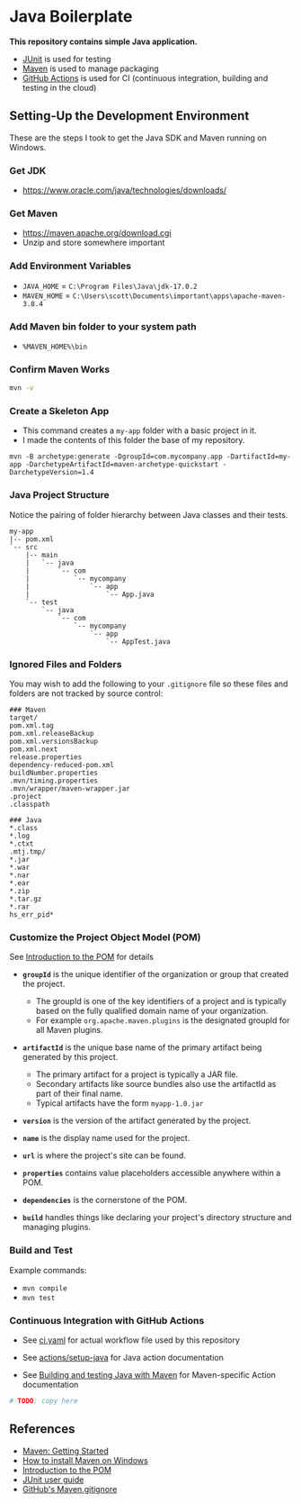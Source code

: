 # Java Boilerplate

**This repository contains simple Java application.**
* [JUnit](http://junit.org) is used for testing
* [Maven](https://maven.apache.org) is used to manage packaging
* [GitHub Actions](https://docs.github.com/en/actions/automating-builds-and-tests/building-and-testing-java-with-maven) is used for CI (continuous integration, building and testing in the cloud)

## Setting-Up the Development Environment

These are the steps I took to get the Java SDK and Maven running on Windows.

### Get JDK
* https://www.oracle.com/java/technologies/downloads/

### Get Maven
* https://maven.apache.org/download.cgi
* Unzip and store somewhere important

### Add Environment Variables
* `JAVA_HOME` = `C:\Program Files\Java\jdk-17.0.2`
* `MAVEN_HOME` = `C:\Users\scott\Documents\important\apps\apache-maven-3.8.4`

### Add Maven bin folder to your system path
* `%MAVEN_HOME%\bin`

### Confirm Maven Works
```sh
mvn -v
```

### Create a Skeleton App

* This command creates a `my-app` folder with a basic project in it.
* I made the contents of this folder the base of my repository.

```
mvn -B archetype:generate -DgroupId=com.mycompany.app -DartifactId=my-app -DarchetypeArtifactId=maven-archetype-quickstart -DarchetypeVersion=1.4
```

### Java Project Structure

Notice the pairing of folder hierarchy between Java classes and their tests.

```
my-app
|-- pom.xml
`-- src
    |-- main
    |   `-- java
    |       `-- com
    |           `-- mycompany
    |               `-- app
    |                   `-- App.java
    `-- test
        `-- java
            `-- com
                `-- mycompany
                    `-- app
                        `-- AppTest.java
```

### Ignored Files and Folders

You may wish to add the following to your `.gitignore` file so these files and folders are not tracked by source control:

```
### Maven
target/
pom.xml.tag
pom.xml.releaseBackup
pom.xml.versionsBackup
pom.xml.next
release.properties
dependency-reduced-pom.xml
buildNumber.properties
.mvn/timing.properties
.mvn/wrapper/maven-wrapper.jar
.project
.classpath

### Java
*.class
*.log
*.ctxt
.mtj.tmp/
*.jar
*.war
*.nar
*.ear
*.zip
*.tar.gz
*.rar
hs_err_pid*
```

### Customize the Project Object Model (POM)

See [Introduction to the POM](https://maven.apache.org/guides/introduction/introduction-to-the-pom.html) for details

* **`groupId`** is the unique identifier of the organization or group that created the project.
  * The groupId is one of the key identifiers of a project and is typically based on the fully qualified domain name of your organization.
  * For example `org.apache.maven.plugins` is the designated groupId for all Maven plugins.

* **`artifactId`** is the unique base name of the primary artifact being generated by this project.
  * The primary artifact for a project is typically a JAR file. 
  * Secondary artifacts like source bundles also use the artifactId as part of their final name. 
  * Typical artifacts have the form `myapp-1.0.jar`

* **`version`** is the version of the artifact generated by the project.

* **`name`** is the display name used for the project.

* **`url`** is where the project's site can be found.

* **`properties`** contains value placeholders accessible anywhere within a POM.

* **`dependencies`** is the cornerstone of the POM.

* **`build`** handles things like declaring your project's directory structure and managing plugins.

### Build and Test
Example commands:
* `mvn compile`
* `mvn test`

### Continuous Integration with GitHub Actions

* See [ci.yaml](.github/workflows/ci.yaml) for actual workflow file used by this repository

* See [actions/setup-java](https://github.com/actions/setup-java) for Java action documentation

* See [Building and testing Java with Maven](https://docs.github.com/en/actions/automating-builds-and-tests/building-and-testing-java-with-maven) for Maven-specific Action documentation

```yaml
# TODO: copy here
```

## References
* [Maven: Getting Started](https://maven.apache.org/guides/getting-started/)
* [How to install Maven on Windows](https://mkyong.com/maven/how-to-install-maven-in-windows/)
* [Introduction to the POM](https://maven.apache.org/guides/introduction/introduction-to-the-pom.html)
* [JUnit user guide](https://junit.org/junit5/docs/current/user-guide/)
* [GitHub's Maven.gitignore](https://github.com/github/gitignore/blob/main/Maven.gitignore)